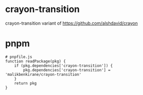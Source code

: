 # crayon-transition
crayon-transition variant of https://github.com/alshdavid/crayon

# pnpm

```
# pnpfile.js
function readPackage(pkg) {
    if (pkg.dependencies['crayon-transition']) {
        pkg.dependencies['crayon-transition'] = 'malikbenkirane/crayon-transition'
    }
    return pkg
}
```
